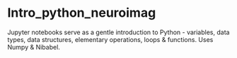 # Intro_python_neuroimag
Jupyter notebooks serve as a gentle introduction to Python - variables, data types, data structures, elementary operations, loops &amp; functions. Uses Numpy &amp; Nibabel.

